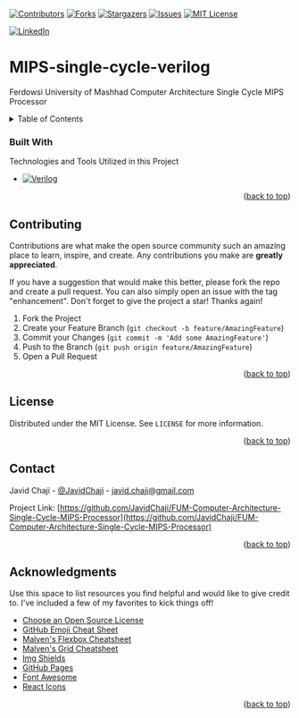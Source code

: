 <a name="readme-top"></a>


[![Contributors][contributors-shield]][contributors-url]
[![Forks][forks-shield]][forks-url]
[![Stargazers][stars-shield]][stars-url]
[![Issues][issues-shield]][issues-url]
[![MIT License][license-shield]][license-url]



[![LinkedIn][linkedin-shield]][javid-linkedin-url]

# MIPS-single-cycle-verilog

Ferdowsi University of Mashhad Computer Architecture Single Cycle MIPS Processor



<!-- TABLE OF CONTENTS -->
<details>
  <summary>Table of Contents</summary>
  <ol>
    <li>
      <a href="#about-the-project">About The Project</a>
      <ul>
        <li><a href="#built-with">Built With</a></li>
      </ul>
    </li>
    <li>
      <a href="#getting-started">Getting Started</a>
      <ul>
        <li><a href="#prerequisites">Prerequisites</a></li>
        <li><a href="#installation">Installation</a></li>
      </ul>
    </li>
    <li><a href="#usage">Usage</a></li>
    <li><a href="#roadmap">Roadmap</a></li>
    <li><a href="#contributing">Contributing</a></li>
    <li><a href="#license">License</a></li>
    <li><a href="#contact">Contact</a></li>
    <li><a href="#acknowledgments">Acknowledgments</a></li>
  </ol>
</details>




### Built With

Technologies and Tools Utilized in this Project


* [![Verilog][Verilog.org]][Verilog-url]

<p align="right">(<a href="#readme-top">back to top</a>)</p>






<!-- CONTRIBUTING -->
## Contributing

Contributions are what make the open source community such an amazing place to learn, inspire, and create. Any contributions you make are **greatly appreciated**.

If you have a suggestion that would make this better, please fork the repo and create a pull request. You can also simply open an issue with the tag "enhancement".
Don't forget to give the project a star! Thanks again!

1. Fork the Project
2. Create your Feature Branch (`git checkout -b feature/AmazingFeature`)
3. Commit your Changes (`git commit -m 'Add some AmazingFeature'`)
4. Push to the Branch (`git push origin feature/AmazingFeature`)
5. Open a Pull Request

<p align="right">(<a href="#readme-top">back to top</a>)</p>





<!-- LICENSE -->
## License

Distributed under the MIT License. See `LICENSE` for more information.

<p align="right">(<a href="#readme-top">back to top</a>)</p>



<!-- CONTACT -->
## Contact

Javid Chaji - [@JavidChaji](https://twitter.com/JavidChaji) - javid.chaji@gmail.com

Project Link: [https://github.com/JavidChaji/FUM-Computer-Architecture-Single-Cycle-MIPS-Processor](https://github.com/JavidChaji/FUM-Computer-Architecture-Single-Cycle-MIPS-Processor)

<p align="right">(<a href="#readme-top">back to top</a>)</p>




<!-- ACKNOWLEDGMENTS -->
## Acknowledgments

Use this space to list resources you find helpful and would like to give credit to. I've included a few of my favorites to kick things off!

* [Choose an Open Source License](https://choosealicense.com)
* [GitHub Emoji Cheat Sheet](https://www.webpagefx.com/tools/emoji-cheat-sheet)
* [Malven's Flexbox Cheatsheet](https://flexbox.malven.co/)
* [Malven's Grid Cheatsheet](https://grid.malven.co/)
* [Img Shields](https://shields.io)
* [GitHub Pages](https://pages.github.com)
* [Font Awesome](https://fontawesome.com)
* [React Icons](https://react-icons.github.io/react-icons/search)

<p align="right">(<a href="#readme-top">back to top</a>)</p>





<!-- MARKDOWN LINKS & IMAGES -->
<!-- https://www.markdownguide.org/basic-syntax/#reference-style-links -->
<!-- https://ileriayo.github.io/markdown-badges/ -->

<!-- Contributors -->
[contributors-shield]: https://img.shields.io/github/contributors/javidchaji/FUM-Computer-Architecture-Single-Cycle-MIPS-Processor.svg?style=for-the-badge

[contributors-url]: https://github.com/javidchaji/FUM-Computer-Architecture-Single-Cycle-MIPS-Processor/graphs/contributors

<!-- Forks -->
[forks-shield]: https://img.shields.io/github/forks/javidchaji/FUM-Computer-Architecture-Single-Cycle-MIPS-Processor.svg?style=for-the-badge

[forks-url]: https://github.com/javidchaji/FUM-Computer-Architecture-Single-Cycle-MIPS-Processor/network/members


<!-- Stars -->
[stars-shield]: https://img.shields.io/github/stars/javidchaji/FUM-Computer-Architecture-Single-Cycle-MIPS-Processor.svg?style=for-the-badge

[stars-url]: https://github.com/javidchaji/FUM-Computer-Architecture-Single-Cycle-MIPS-Processor/stargazers


<!-- Issues -->
[issues-shield]: https://img.shields.io/github/issues/javidchaji/FUM-Computer-Architecture-Single-Cycle-MIPS-Processor.svg?style=for-the-badge

[issues-url]: https://github.com/javidchaji/FUM-Computer-Architecture-Single-Cycle-MIPS-Processor/issues


<!-- License -->
[license-shield]: https://img.shields.io/github/license/javidchaji/FUM-Computer-Architecture-Single-Cycle-MIPS-Processor.svg?style=for-the-badge

[license-url]: https://github.com/javidchaji/FUM-Computer-Architecture-Single-Cycle-MIPS-Processor/blob/master/LICENSE


<!-- Linkedin -->
[linkedin-shield]: https://img.shields.io/badge/linkedin-%230077B5.svg?style=for-the-badge&logo=linkedin&logoColor=white

[javid-linkedin-url]: https://linkedin.com/in/javidchaji


[Verilog.org]: https://img.shields.io/badge/Verilog-000000?style=for-the-badge&logo=v&logoColor=white
[Verilog-url]: https://ieeexplore.ieee.org/document/5985443
